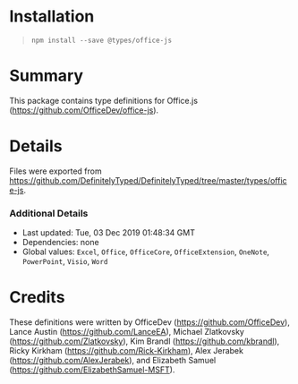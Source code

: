 # Installation
> `npm install --save @types/office-js`

# Summary
This package contains type definitions for Office.js (https://github.com/OfficeDev/office-js).

# Details
Files were exported from https://github.com/DefinitelyTyped/DefinitelyTyped/tree/master/types/office-js.

### Additional Details
 * Last updated: Tue, 03 Dec 2019 01:48:34 GMT
 * Dependencies: none
 * Global values: `Excel`, `Office`, `OfficeCore`, `OfficeExtension`, `OneNote`, `PowerPoint`, `Visio`, `Word`

# Credits
These definitions were written by OfficeDev (https://github.com/OfficeDev), Lance Austin (https://github.com/LanceEA), Michael Zlatkovsky (https://github.com/Zlatkovsky), Kim Brandl (https://github.com/kbrandl), Ricky Kirkham (https://github.com/Rick-Kirkham), Alex Jerabek (https://github.com/AlexJerabek), and Elizabeth Samuel (https://github.com/ElizabethSamuel-MSFT).
